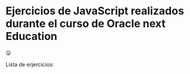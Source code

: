 # Ejercicios de JavaScript realizados durante el curso de Oracle next Education

:stuck_out_tongue:

Lista de erjercicios: 

